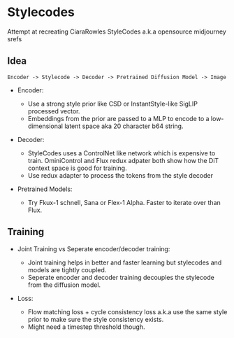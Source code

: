 # Stylecodes
Attempt at recreating CiaraRowles StyleCodes a.k.a opensource midjourney srefs

## Idea

`Encoder -> Stylecode -> Decoder -> Pretrained Diffusion Model -> Image`

* Encoder:
   * Use a strong style prior like CSD or InstantStyle-like SigLIP processed vector.
   * Embeddings from the prior are passed to a MLP to encode to a low-dimensional latent space aka 20 character b64 string.

* Decoder:
   * StyleCodes uses a ControlNet like network which is expensive to train. OminiControl and Flux redux adpater both show how the DiT context space is good for training.
   * Use redux adapter to process the tokens from the style decoder
 
* Pretrained Models:
   * Try Fkux-1 schnell, Sana or Flex-1 Alpha. Faster to iterate over than Flux.
 
## Training   

* Joint Training vs Seperate encoder/decoder training:
  * Joint training helps in better and faster learning but stylecodes and models are tightly coupled.
  * Seperate encoder and decoder training decouples the stylecode from the diffusion model.
 
* Loss:
  * Flow matching loss + cycle consistency loss a.k.a use the same style prior to make sure the style consistency exists.
  * Might need a timestep threshold though.
